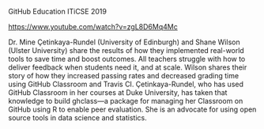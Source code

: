 GitHub Education ITiCSE 2019

https://www.youtube.com/watch?v=zgL8D6Mq4Mc

Dr. Mine Çetinkaya-Rundel (University of Edinburgh) and Shane Wilson (Ulster University) share the results of how they implemented real-world tools to save time and boost outcomes. All teachers struggle with how to deliver feedback when students need it, and at scale. Wilson shares their story of how they increased passing rates and decreased grading time using GitHub Classroom and Travis CI. Çetinkaya-Rundel, who has used GitHub Classroom in her courses at Duke University, has taken that knowledge to build ghclass—a package for managing her Classroom on GitHub using R to enable peer evaluation. She is an advocate for using open source tools in data science and statistics.